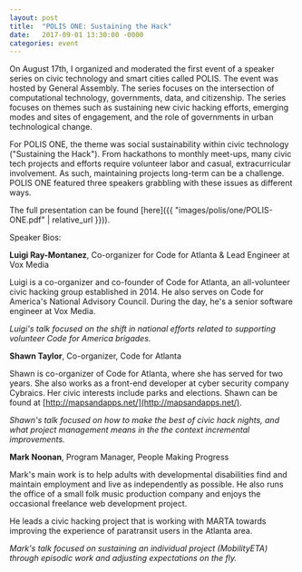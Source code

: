 ```yaml
---
layout: post
title:  "POLIS ONE: Sustaining the Hack"
date:   2017-09-01 13:30:00 -0000
categories: event
---
```

On August 17th, I organized and moderated the first event of a speaker series on civic technology and smart cities called POLIS. The event was hosted by General Assembly. The series focuses on the intersection of computational technology, governments, data, and citizenship. The series focuses on themes such as sustaining new civic hacking efforts, emerging modes and sites of engagement, and the role of governments in urban technological change.

For POLIS ONE, the theme was social sustainability within civic technology ("Sustaining the Hack"). From hackathons to monthly meet-ups, many civic tech projects and efforts require volunteer labor and casual, extracurricular involvement. As such, maintaining projects long-term can be a challenge. POLIS ONE featured three speakers grabbling with these issues as different ways.

The full presentation can be found [here]({{ "images/polis/one/POLIS-ONE.pdf" | relative_url }})).

Speaker Bios:

__Luigi Ray-Montanez__, Co-organizer for Code for Atlanta & Lead Engineer at Vox Media

Luigi is a co-organizer and co-founder of Code for Atlanta, an all-volunteer civic hacking group established in 2014. He also serves on Code for America's National Advisory Council. During the day, he's a senior software engineer at Vox Media.

_Luigi's talk focused on the shift in national efforts related to supporting volunteer Code for America brigades._

__Shawn Taylor__, Co-organizer, Code for Atlanta

Shawn is co-organizer of Code for Atlanta, where she has served for two years. She also works as a front-end developer at cyber security company Cybraics. Her civic interests include parks and elections. Shawn can be found at [http://mapsandapps.net/](http://mapsandapps.net/).

_Shawn's talk focused on how to make the best of civic hack nights, and what project management means in the the context incremental improvements._

__Mark Noonan__, Program Manager, People Making Progress

Mark's main work is to help adults with developmental disabilities find and maintain employment and live as independently as possible. He also runs the office of a small folk music production company and enjoys the occasional freelance web development project.

He leads a civic hacking project that is working with MARTA towards improving the experience of paratransit users in the Atlanta area.

_Mark's talk focused on sustaining an individual project (MobilityETA) through episodic work and adjusting expectations on the fly._
